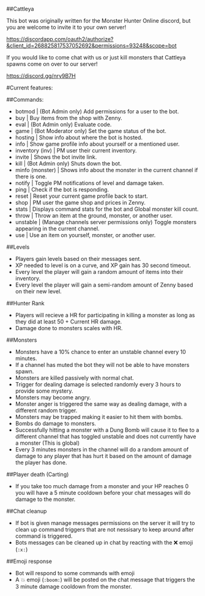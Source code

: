 ##Cattleya

This bot was originally written for the Monster Hunter Online discord, but you are welcome to invite it to your own server!

https://discordapp.com/oauth2/authorize?&client_id=268825817537052692&permissions=93248&scope=bot

If you would like to come chat with us or just kill monsters that Cattleya spawns come on over to our server!

https://discord.gg/nry9B7H

#Current features:

##Commands:

- botmod | (Bot Admin only) Add permissions for a user to the bot.
- buy | Buy items from the shop with Zenny.
- eval | (Bot Admin only) Evaluate code.
- game | (Bot Moderator only) Set the game status of the bot.
- hosting | Show info about where the bot is hosted.
- info | Show game profile info about yourself or a mentioned user.
- inventory (inv) | PM user their current inventory.
- invite | Shows the bot invite link.
- kill | (Bot Admin only) Shuts down the bot.
- minfo (monster) | Shows info about the monster in the current channel if there is one.
- notify | Toggle PM notifications of level and damage taken.
- ping | Check if the bot is responding.
- reset | Reset your current game profile back to start.
- shop | PM user the game shop and prices in Zenny.
- stats | Displays command stats for the bot and Global monster kill count.
- throw | Throw an item at the ground, monster, or another user.
- unstable | (Manage channels server permissions only) Toggle monsters appearing in the current channel.
- use | Use an item on yourself, monster, or another user.


##Levels

- Players gain levels based on their messages sent.
- XP needed to level is on a curve, and XP gain has 30 second timeout.
- Every level the player will gain a random amount of items into their inventory.
- Every level the player will gain a semi-random amount of Zenny based on their new level.


##Hunter Rank

- Players will recieve a HR for participating in killing a monster as long as they did at least 50 + Current HR damage.
- Damage done to monsters scales with HR.


##Monsters

- Monsters have a 10% chance to enter an unstable channel every 10 minutes.
- If a channel has muted the bot they will not be able to have monsters spawn.
- Monsters are killed passively with normal chat.
- Trigger for dealing damage is selected randomly every 3 hours to provide some mystery.
- Monsters may become angry.
- Monster anger is triggered the same way as dealing damage, with a different random trigger.
- Monsters may be trapped making it easier to hit them with bombs.
- Bombs do damage to monsters.
- Successfully hitting a monster with a Dung Bomb will cause it to flee to a different channel that has toggled unstable and does not currently have a monster (This is global)
- Every 3 minutes monsters in the channel will do a random amount of damage to any player that has hurt it based on the amount of damage the player has done.


##Player death (Carting)

- If you take too much damage from a monster and your HP reaches 0 you will have a 5 minute cooldown before your chat messages will do damage to the monster.


##Chat cleanup
- If bot is given manage messages permissions on the server it will try to clean up command triggers that are not nessisary to keep around after command is triggered.
- Bots messages can be cleaned up in chat by reacting with the ❌ emoji (`:x:`)

##Emoji response
- Bot will respond to some commands with emoji
- A 💥 emoji (`:boom:`) will be posted on the chat message that triggers the 3 minute damage cooldown from the monster.
